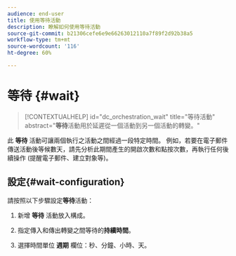 ```yaml
---
audience: end-user
title: 使用等待活動
description: 瞭解如何使用等待活動
source-git-commit: b21306cefe6e9e66263012110a7f89f2d92b38a5
workflow-type: tm+mt
source-wordcount: '116'
ht-degree: 60%

---
```


# 等待 {#wait}

>[!CONTEXTUALHELP]
>id="dc_orchestration_wait"
>title="等待活動"
>abstract="**等待**&#x200B;活動用於延遲從一個活動到另一個活動的轉變。"

此 **等待** 活動可讓兩個執行之活動之間經過一段特定時間。 例如，若要在電子郵件傳送活動後等候數天，請先分析此期間產生的開啟次數和點按次數，再執行任何後續操作 (提醒電子郵件、建立對象等)。

## 設定{#wait-configuration}

請按照以下步驟設定&#x200B;**等待**&#x200B;活動：

1. 新增 **等待** 活動放入構成。

1. 指定傳入和傳出轉變之間等待的&#x200B;**持續時間**。

1. 選擇時間單位 **週期** 欄位：秒、分鐘、小時、天。


